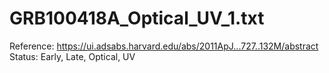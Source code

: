 # GRB100418A_Optical_UV_1.txt

Reference: https://ui.adsabs.harvard.edu/abs/2011ApJ...727..132M/abstract
Status: Early, Late, Optical, UV